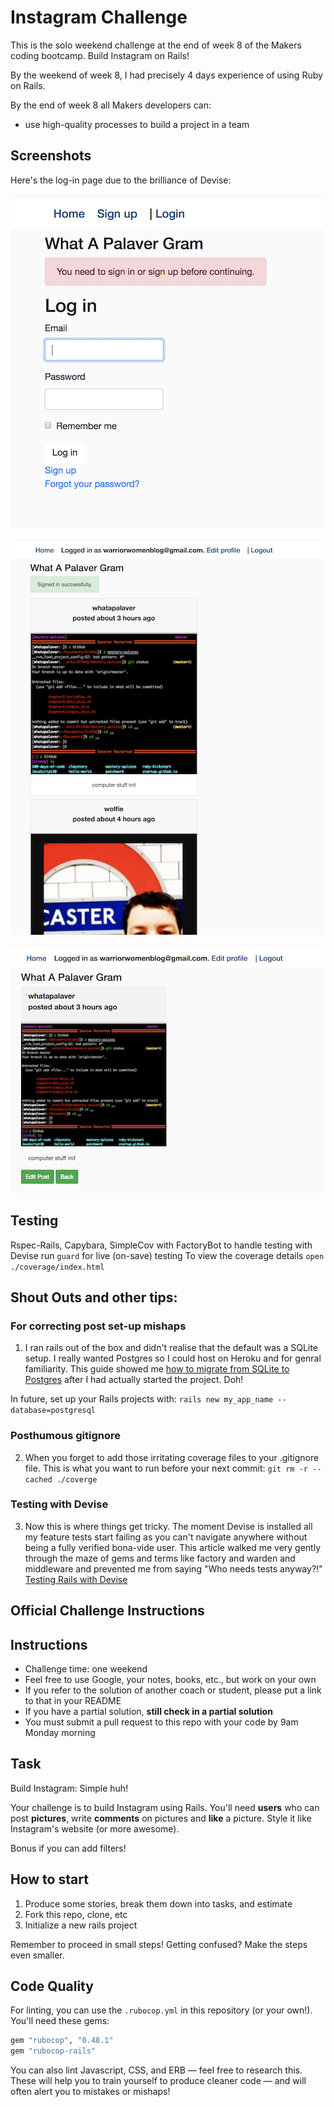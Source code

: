 Instagram Challenge
===================
This is the solo weekend challenge at the end of week 8 of the Makers coding bootcamp. 
Build Instagram on Rails!

By the weekend of week 8, I had precisely 4 days experience of using Ruby on Rails.

By the end of week 8 all Makers developers can:
- use high-quality processes to build a project in a team

Screenshots
-----
Here's the log-in page due to the brilliance of Devise:  

![Log In](./files/images/log_in.png)

![Newsfeed](./files/images/index.png)

![Edit Post](./files/images/edit_post.png)

Testing
----
Rspec-Rails, Capybara, SimpleCov with FactoryBot to handle testing with Devise
run `guard` for live (on-save) testing
To view the coverage details `open ./coverage/index.html`

Shout Outs and other tips:
------
### For correcting post set-up mishaps
1. I ran rails out of the box and didn't realise that the default was a SQLite setup. I really wanted Postgres so I could host on Heroku and for genral familiarity. This guide showed me [how to migrate from SQLite to Postgres](https://www.daveferrara1.com/ruby-in-rails-switch-from-sqlite3-to-postgres/) after I had actually started the project. Doh!

In future, set up your Rails projects with: `rails new my_app_name --database=postgresql`

### Posthumous gitignore
2. When you forget to add those irritating coverage files to your .gitignore file. This is what you want to run before your next commit: `git rm -r --cached ./coverge`

### Testing with Devise
3. Now this is where things get tricky. The moment Devise is installed all my feature tests start failing as you can't navigate anywhere without being a fully verified bona-vide user. This article walked me very gently through the maze of gems and terms like factory and warden and middleware and prevented me from saying "Who needs tests anyway?!"
[Testing Rails with Devise](http://willschenk.com/setting-up-testing/)

Official Challenge Instructions
------

## Instructions

* Challenge time: one weekend
* Feel free to use Google, your notes, books, etc., but work on your own
* If you refer to the solution of another coach or student, please put a link to that in your README
* If you have a partial solution, **still check in a partial solution**
* You must submit a pull request to this repo with your code by 9am Monday morning

## Task

Build Instagram: Simple huh!

Your challenge is to build Instagram using Rails. You'll need **users** who can post **pictures**, write **comments** on pictures and **like** a picture. Style it like Instagram's website (or more awesome).

Bonus if you can add filters!

## How to start

1. Produce some stories, break them down into tasks, and estimate
2. Fork this repo, clone, etc
3. Initialize a new rails project

Remember to proceed in small steps! Getting confused? Make the steps even smaller.

## Code Quality

For linting, you can use the `.rubocop.yml` in this repository (or your own!).
You'll need these gems:

```ruby
gem "rubocop", "0.48.1"
gem "rubocop-rails"
```

You can also lint Javascript, CSS, and ERB — feel free to research this. These
will help you to train yourself to produce cleaner code — and will often alert
you to mistakes or mishaps!
